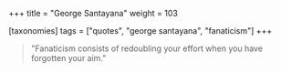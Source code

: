 +++
title = "George Santayana"
weight = 103

[taxonomies]
tags = ["quotes", "george santayana", "fanaticism"]
+++

> "Fanaticism consists of redoubling your effort when you have forgotten your
> aim."
